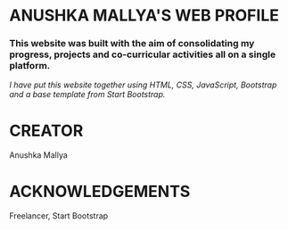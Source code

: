 # ANUSHKA MALLYA'S WEB PROFILE

### This website was built with the aim of consolidating my progress, projects and co-curricular activities all on a single platform.
*I have put this website together using HTML, CSS, JavaScript, Bootstrap and a base template from Start Bootstrap.*

# CREATOR
Anushka Mallya

# ACKNOWLEDGEMENTS
Freelancer, Start Bootstrap

